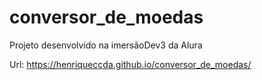 # conversor_de_moedas
Projeto desenvolvido na imersãoDev3 da Alura

Url: https://henriqueccda.github.io/conversor_de_moedas/
